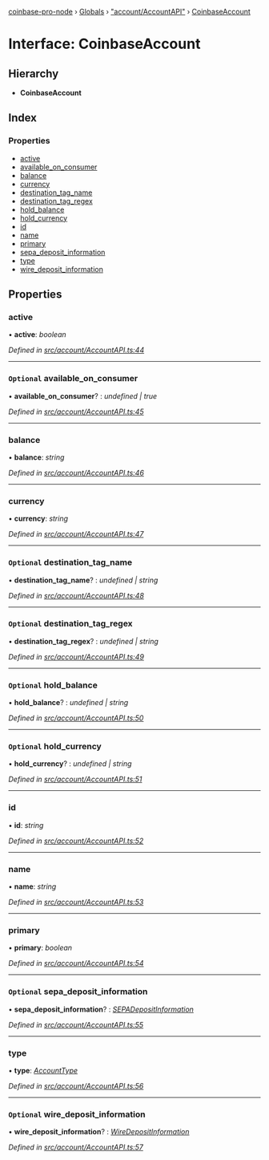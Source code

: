 [coinbase-pro-node](../README.md) › [Globals](../globals.md) › ["account/AccountAPI"](../modules/_account_accountapi_.md) › [CoinbaseAccount](_account_accountapi_.coinbaseaccount.md)

# Interface: CoinbaseAccount

## Hierarchy

- **CoinbaseAccount**

## Index

### Properties

- [active](_account_accountapi_.coinbaseaccount.md#active)
- [available_on_consumer](_account_accountapi_.coinbaseaccount.md#optional-available_on_consumer)
- [balance](_account_accountapi_.coinbaseaccount.md#balance)
- [currency](_account_accountapi_.coinbaseaccount.md#currency)
- [destination_tag_name](_account_accountapi_.coinbaseaccount.md#optional-destination_tag_name)
- [destination_tag_regex](_account_accountapi_.coinbaseaccount.md#optional-destination_tag_regex)
- [hold_balance](_account_accountapi_.coinbaseaccount.md#optional-hold_balance)
- [hold_currency](_account_accountapi_.coinbaseaccount.md#optional-hold_currency)
- [id](_account_accountapi_.coinbaseaccount.md#id)
- [name](_account_accountapi_.coinbaseaccount.md#name)
- [primary](_account_accountapi_.coinbaseaccount.md#primary)
- [sepa_deposit_information](_account_accountapi_.coinbaseaccount.md#optional-sepa_deposit_information)
- [type](_account_accountapi_.coinbaseaccount.md#type)
- [wire_deposit_information](_account_accountapi_.coinbaseaccount.md#optional-wire_deposit_information)

## Properties

### active

• **active**: _boolean_

_Defined in [src/account/AccountAPI.ts:44](https://github.com/bennyn/coinbase-pro-node/blob/64d8e93/src/account/AccountAPI.ts#L44)_

---

### `Optional` available_on_consumer

• **available_on_consumer**? : _undefined | true_

_Defined in [src/account/AccountAPI.ts:45](https://github.com/bennyn/coinbase-pro-node/blob/64d8e93/src/account/AccountAPI.ts#L45)_

---

### balance

• **balance**: _string_

_Defined in [src/account/AccountAPI.ts:46](https://github.com/bennyn/coinbase-pro-node/blob/64d8e93/src/account/AccountAPI.ts#L46)_

---

### currency

• **currency**: _string_

_Defined in [src/account/AccountAPI.ts:47](https://github.com/bennyn/coinbase-pro-node/blob/64d8e93/src/account/AccountAPI.ts#L47)_

---

### `Optional` destination_tag_name

• **destination_tag_name**? : _undefined | string_

_Defined in [src/account/AccountAPI.ts:48](https://github.com/bennyn/coinbase-pro-node/blob/64d8e93/src/account/AccountAPI.ts#L48)_

---

### `Optional` destination_tag_regex

• **destination_tag_regex**? : _undefined | string_

_Defined in [src/account/AccountAPI.ts:49](https://github.com/bennyn/coinbase-pro-node/blob/64d8e93/src/account/AccountAPI.ts#L49)_

---

### `Optional` hold_balance

• **hold_balance**? : _undefined | string_

_Defined in [src/account/AccountAPI.ts:50](https://github.com/bennyn/coinbase-pro-node/blob/64d8e93/src/account/AccountAPI.ts#L50)_

---

### `Optional` hold_currency

• **hold_currency**? : _undefined | string_

_Defined in [src/account/AccountAPI.ts:51](https://github.com/bennyn/coinbase-pro-node/blob/64d8e93/src/account/AccountAPI.ts#L51)_

---

### id

• **id**: _string_

_Defined in [src/account/AccountAPI.ts:52](https://github.com/bennyn/coinbase-pro-node/blob/64d8e93/src/account/AccountAPI.ts#L52)_

---

### name

• **name**: _string_

_Defined in [src/account/AccountAPI.ts:53](https://github.com/bennyn/coinbase-pro-node/blob/64d8e93/src/account/AccountAPI.ts#L53)_

---

### primary

• **primary**: _boolean_

_Defined in [src/account/AccountAPI.ts:54](https://github.com/bennyn/coinbase-pro-node/blob/64d8e93/src/account/AccountAPI.ts#L54)_

---

### `Optional` sepa_deposit_information

• **sepa_deposit_information**? : _[SEPADepositInformation](_account_accountapi_.sepadepositinformation.md)_

_Defined in [src/account/AccountAPI.ts:55](https://github.com/bennyn/coinbase-pro-node/blob/64d8e93/src/account/AccountAPI.ts#L55)_

---

### type

• **type**: _[AccountType](../enums/_account_accountapi_.accounttype.md)_

_Defined in [src/account/AccountAPI.ts:56](https://github.com/bennyn/coinbase-pro-node/blob/64d8e93/src/account/AccountAPI.ts#L56)_

---

### `Optional` wire_deposit_information

• **wire_deposit_information**? : _[WireDepositInformation](_account_accountapi_.wiredepositinformation.md)_

_Defined in [src/account/AccountAPI.ts:57](https://github.com/bennyn/coinbase-pro-node/blob/64d8e93/src/account/AccountAPI.ts#L57)_
